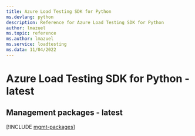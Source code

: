 ```yaml
---
title: Azure Load Testing SDK for Python
ms.devlang: python
description: Reference for Azure Load Testing SDK for Python
author: lmazuel
ms.topic: reference
ms.author: lmazuel
ms.service: loadtesting
ms.data: 11/04/2022
---
```

# Azure Load Testing SDK for Python - latest

## Management packages - latest
[!INCLUDE [mgmt-packages](load-testing-mgmt-index.md)]